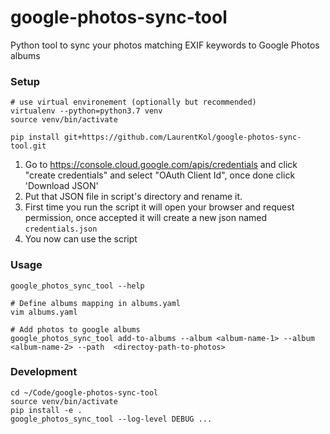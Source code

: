 # google-photos-sync-tool
Python tool to sync your photos matching EXIF keywords to Google Photos albums
### Setup
```
# use virtual environement (optionally but recommended) 
virtualenv --python=python3.7 venv
source venv/bin/activate

pip install git+https://github.com/LaurentKol/google-photos-sync-tool.git
```
1. Go to https://console.cloud.google.com/apis/credentials and click "create credentials" and select "OAuth Client Id", once done click 'Download JSON'
2. Put that JSON file in script's directory and rename it.
3. First time you run the script it will open your browser and request permission, once accepted it will create a new json named `credentials.json`
4. You now can use the script 

### Usage
```
google_photos_sync_tool --help

# Define albums mapping in albums.yaml
vim albums.yaml

# Add photos to google albums
google_photos_sync_tool add-to-albums --album <album-name-1> --album <album-name-2> --path  <directoy-path-to-photos>
```
### Development
```
cd ~/Code/google-photos-sync-tool
source venv/bin/activate
pip install -e .
google_photos_sync_tool --log-level DEBUG ...
```
